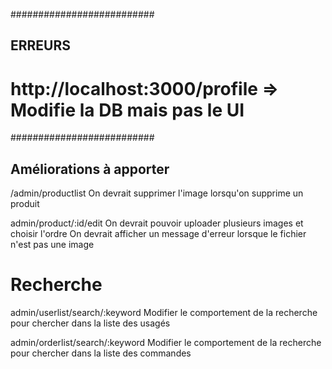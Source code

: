
##########################
## ERREURS
# http://localhost:3000/profile => Modifie la DB mais pas le UI



##########################
## Améliorations à apporter
/admin/productlist
On devrait supprimer l'image lorsqu'on supprime un produit

admin/product/:id/edit
On devrait pouvoir uploader plusieurs images et choisir l'ordre
On devrait afficher un message d'erreur lorsque le fichier n'est pas une image

# Recherche
admin/userlist/search/:keyword
Modifier le comportement de la recherche pour chercher dans la liste des usagés 

admin/orderlist/search/:keyword
Modifier le comportement de la recherche pour chercher dans la liste des commandes 

